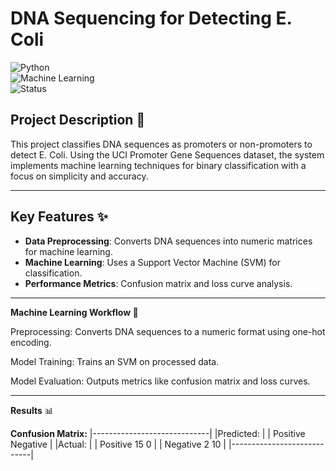 # DNA Sequencing for Detecting E. Coli

![Python](https://img.shields.io/badge/Python-3.x-blue.svg)  
![Machine Learning](https://img.shields.io/badge/Machine%20Learning-Support%20Vector%20Machine-orange.svg)  
![Status](https://img.shields.io/badge/Status-Complete-brightgreen.svg)  

## Project Description 📜
This project classifies DNA sequences as promoters or non-promoters to detect E. Coli. Using the UCI Promoter Gene Sequences dataset, the system implements machine learning techniques for binary classification with a focus on simplicity and accuracy.

---

## Key Features ✨
- **Data Preprocessing**: Converts DNA sequences into numeric matrices for machine learning.
- **Machine Learning**: Uses a Support Vector Machine (SVM) for classification.
- **Performance Metrics**: Confusion matrix and loss curve analysis.

---

**Machine Learning Workflow 🧬**

Preprocessing: Converts DNA sequences to a numeric format using one-hot encoding.

Model Training: Trains an SVM on processed data.

Model Evaluation: Outputs metrics like confusion matrix and loss curves.

---

**Results** 📊

**Confusion Matrix:**
|-----------------------------|
|Predicted:                  |
|        Positive  Negative  |
|Actual:                     |
| Positive   15       0      |
|  Negative    2      10     |
|----------------------------|
